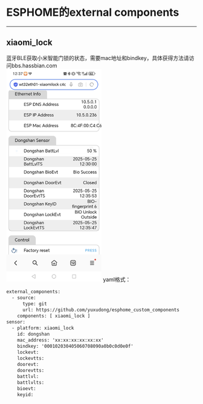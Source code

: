 # ESPHOME的external components
---
## xiaomi_lock
蓝牙BLE获取小米智能门锁的状态，需要mac地址和bindkey，具体获得方法请访问bbs.hassbian.com  
<img src="images/xiaomilock.jpg" alt="drawing" width="50%"/>
yaml格式：
```
external_components:
  - source:
      type: git
      url: https://github.com/yuxudong/esphome_custom_components
    components: [ xiaomi_lock ]
sensor:
  - platform: xiaomi_lock
    id: dongshan
    mac_address: 'xx:xx:xx:xx:xx:xx'
    bindkey: '000102030405060708090a0b0c0d0e0f'
    lockevt:
    lockevtts:
    doorevt:
    doorevtts:
    battlvl:
    battlvlts:
    bioevt:
    keyid:
```
    

